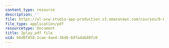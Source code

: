 ```yaml
---
content_type: resource
description: ''
file: https://ol-ocw-studio-app-production.s3.amazonaws.com/courses/6-042j-mathematics-for-computer-science-spring-2015/b6d0f4582cae4ae436d06dfada640fc0_5wCZqdCDafc.pdf
file_type: application/pdf
resourcetype: Document
title: 3play pdf file
uid: b6d0f458-2cae-4ae4-36d0-6dfada640fc0
---
```


